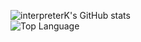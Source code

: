 <!-- interpreterK, https://github.com/interpreterK -->
![interpreterK's GitHub stats](https://github-readme-stats.vercel.app/api?username=interpreterK&count_private=true&show_icons=true&theme=dark)<br>
![Top Language](https://github-readme-stats.vercel.app/api/top-langs/?username=interpreterK&langs_count=10&layout=compact&theme=dark)
